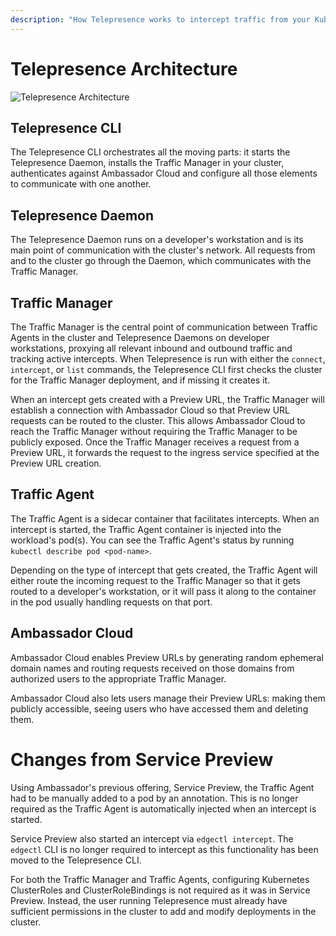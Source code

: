```yaml
---
description: "How Telepresence works to intercept traffic from your Kubernetes cluster to code running on your laptop."
---
```


# Telepresence Architecture

<div class="docs-diagram-wrapper">

![Telepresence Architecture](../../images/telepresence-architecture.svg)

</div>

## Telepresence CLI

The Telepresence CLI orchestrates all the moving parts: it starts the Telepresence Daemon, installs the Traffic Manager
in your cluster, authenticates against Ambassador Cloud and configure all those elements to communicate with one
another.

## Telepresence Daemon

The Telepresence Daemon runs on a developer's workstation and is its main point of communication with the cluster's
network. All requests from and to the cluster go through the Daemon, which communicates with the Traffic Manager.

## Traffic Manager

The Traffic Manager is the central point of communication between Traffic Agents in the cluster and Telepresence Daemons
on developer workstations, proxying all relevant inbound and outbound traffic and tracking active intercepts. When
Telepresence is run with either the `connect`, `intercept`, or `list` commands, the Telepresence CLI first checks the
cluster for the Traffic Manager deployment, and if missing it creates it.

When an intercept gets created with a Preview URL, the Traffic Manager will establish a connection with Ambassador Cloud
so that Preview URL requests can be routed to the cluster. This allows Ambassador Cloud to reach the Traffic Manager
without requiring the Traffic Manager to be publicly exposed. Once the Traffic Manager receives a request from a Preview
URL, it forwards the request to the ingress service specified at the Preview URL creation.

## Traffic Agent

The Traffic Agent is a sidecar container that facilitates intercepts. When an intercept is started, the Traffic Agent
container is injected into the workload's pod(s). You can see the Traffic Agent's status by running `kubectl describe
pod <pod-name>`.

Depending on the type of intercept that gets created, the Traffic Agent will either route the incoming request to the
Traffic Manager so that it gets routed to a developer's workstation, or it will pass it along to the container in the
pod usually handling requests on that port.

## Ambassador Cloud

Ambassador Cloud enables Preview URLs by generating random ephemeral domain names and routing requests received on those
domains from authorized users to the appropriate Traffic Manager.

Ambassador Cloud also lets users manage their Preview URLs: making them publicly accessible, seeing users who have
accessed them and deleting them.

# Changes from Service Preview

Using Ambassador's previous offering, Service Preview, the Traffic Agent had to be manually added to a pod by an
annotation. This is no longer required as the Traffic Agent is automatically injected when an intercept is started.

Service Preview also started an intercept via `edgectl intercept`.  The `edgectl` CLI is no longer required to intercept
as this functionality has been moved to the Telepresence CLI.

For both the Traffic Manager and Traffic Agents, configuring Kubernetes ClusterRoles and ClusterRoleBindings is not
required as it was in Service Preview. Instead, the user running Telepresence must already have sufficient permissions in the cluster to add and modify deployments in the cluster.
